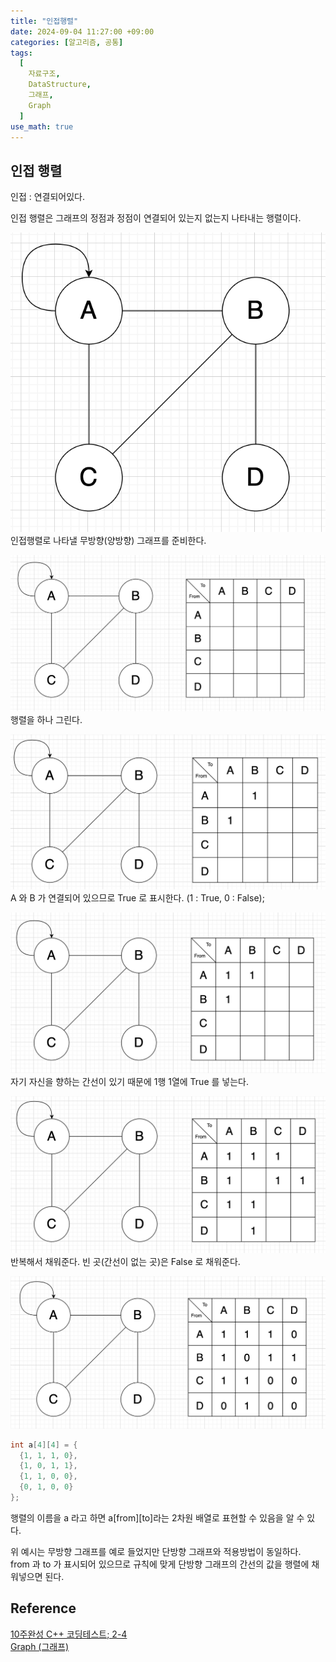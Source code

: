 ```yaml
---
title: "인접행렬"
date: 2024-09-04 11:27:00 +09:00
categories: [알고리즘, 공통]
tags:
  [
    자료구조,
    DataStructure,
    그래프,
    Graph
  ]
use_math: true
---
```


## 인접 행렬
인접 : 연결되어있다. <br>

인접 행렬은 그래프의 정점과 정점이 연결되어 있는지 없는지 나타내는 행렬이다.<br>

![사진1](https://github.com/Hoon1999/hoon1999.github.io/blob/main/assets/img/2024-09-04/adjacency_matrix/1.png?raw=true)<br>
인접행렬로 나타낼 무방향(양방향) 그래프를 준비한다.<br>

![사진2](https://github.com/Hoon1999/hoon1999.github.io/blob/main/assets/img/2024-09-04/adjacency_matrix/2.png?raw=true)<br>
행렬을 하나 그린다.<br>

![사진3](https://github.com/Hoon1999/hoon1999.github.io/blob/main/assets/img/2024-09-04/adjacency_matrix/3.png?raw=true)<br>
A 와 B 가 연결되어 있으므로 True 로 표시한다. (1 : True, 0 : False);

![사진4](https://github.com/Hoon1999/hoon1999.github.io/blob/main/assets/img/2024-09-04/adjacency_matrix/4.png?raw=true)<br>
자기 자신을 향하는 간선이 있기 때문에 1행 1열에 True 를 넣는다.<br>

![사진5](https://github.com/Hoon1999/hoon1999.github.io/blob/main/assets/img/2024-09-04/adjacency_matrix/5.png?raw=true)<br>
반복해서 채워준다. 빈 곳(간선이 없는 곳)은 False 로 채워준다.<br>

![사진6](https://github.com/Hoon1999/hoon1999.github.io/blob/main/assets/img/2024-09-04/adjacency_matrix/6.png?raw=true)<br>

```cpp
int a[4][4] = {
  {1, 1, 1, 0},
  {1, 0, 1, 1},
  {1, 1, 0, 0},
  {0, 1, 0, 0}
};
```

행렬의 이름을 a 라고 하면 a[from][to]라는 2차원 배열로 표현할 수 있음을 알 수 있다.<br>

위 예시는 무방향 그래프를 예로 들었지만 단방향 그래프와 적용방법이 동일하다.<br>
from 과 to 가 표시되어 있으므로 규칙에 맞게 단방향 그래프의 간선의 값을 행렬에 채워넣으면 된다.<br>



## Reference
[10주완성 C++ 코딩테스트; 2-4](https://www.inflearn.com/course/10%EC%A3%BC%EC%99%84%EC%84%B1-%EC%BD%94%EB%94%A9%ED%85%8C%EC%8A%A4%ED%8A%B8-%ED%81%B0%EB%8F%8C) <br>
[Graph (그래프)](https://sophia2730.tistory.com/entry/Data-Structure-Graph-%EA%B7%B8%EB%9E%98%ED%94%84)

